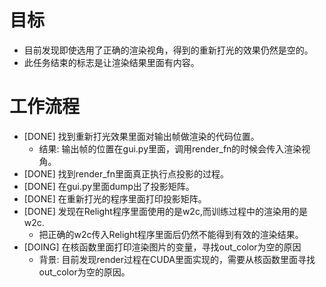 # 目标
- 目前发现即使选用了正确的渲染视角，得到的重新打光的效果仍然是空的。
- 此任务结束的标志是让渲染结果里面有内容。

# 工作流程
- [DONE] 找到重新打光效果里面对输出帧做渲染的代码位置。
	- 结果: 输出帧的位置在gui.py里面，调用render_fn的时候会传入渲染视角。
- [DONE] 找到render_fn里面真正执行点投影的过程。
- [DONE] 在gui.py里面dump出了投影矩阵。
- [DONE] 在重新打光的程序里面打印投影矩阵。
- [DONE] 发现在Relight程序里面使用的是w2c,而训练过程中的渲染用的是w2c.
	- 把正确的w2c传入Relight程序里面后仍然不能得到有效的渲染结果。
- [DOING] 在核函数里面打印渲染图片的变量，寻找out_color为空的原因
	- 背景: 目前发现render过程在CUDA里面实现的，需要从核函数里面寻找out_color为空的原因。